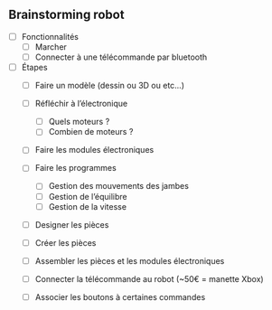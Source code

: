 ## Brainstorming robot

- [ ] Fonctionnalités
    - [ ] Marcher
    - [ ] Connecter à une télécommande par bluetooth
- [ ] Étapes
    - [ ] Faire un modèle (dessin ou 3D ou etc…)
    - [ ] Réfléchir à l’électronique
        - [ ] Quels moteurs ?
        - [ ] Combien de moteurs ?
    - [ ] Faire les modules électroniques
    - [ ] Faire les programmes
        - [ ] Gestion des mouvements des jambes
        - [ ] Gestion de l’équilibre
        - [ ] Gestion de la vitesse
    - [ ] Designer les pièces
    - [ ] Créer les pièces
    - [ ] Assembler les pièces et les modules électroniques
    - [ ] Connecter la télécommande au robot (~50€ = manette Xbox)
    - [ ] Associer les boutons à certaines commandes

